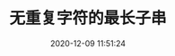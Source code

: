 ---
title: 无重复字符的最长子串
date: 2020-12-09 11:51:24
description: 无重复字符的最长子串。
tags:
- 算法
- Python
nav:
- 文章翻译
categories:
- 文章翻译
- 测试
## 翻译


---
